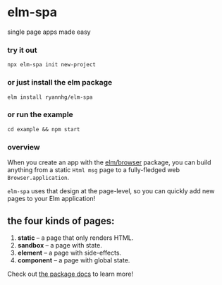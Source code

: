 # elm-spa
single page apps made easy

### try it out

```
npx elm-spa init new-project
```

### or just install the elm package

```
elm install ryannhg/elm-spa
```

### or run the example

```
cd example && npm start
```

### overview

When you create an app with the [elm/browser](https://package.elm-lang.org/packages/elm/browser/latest) package, you can build anything from a static `Html msg` page to a fully-fledged web `Browser.application`.

`elm-spa` uses that design at the page-level, so you can quickly add new pages to your Elm application!

## the four kinds of pages:

1. __static__ – a page that only renders HTML.
2. __sandbox__ – a page with state.
3. __element__ – a page with side-effects.
4. __component__ – a page with global state.

Check out [the package docs](https://package.elm-lang.org/packages/ryannhg/elm-spa/latest/Spa) to learn more!

